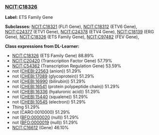 
### [NCIT:C18326](http://purl.obolibrary.org/obo/NCIT_C18326)
**Label:** ETS Family Gene

**Subclasses:** [NCIT:C18321](http://purl.obolibrary.org/obo/NCIT_C18321) (FLI1 Gene), [NCIT:C18312](http://purl.obolibrary.org/obo/NCIT_C18312) (ETV6 Gene), [NCIT:C24377](http://purl.obolibrary.org/obo/NCIT_C24377) (ETV1 Gene), [NCIT:C24378](http://purl.obolibrary.org/obo/NCIT_C24378) (ETV4 Gene), [NCIT:C18139](http://purl.obolibrary.org/obo/NCIT_C18139) (ERG Gene), [NCIT:C18326](http://purl.obolibrary.org/obo/NCIT_C18326) (ETS Family Gene), [NCIT:C97482](http://purl.obolibrary.org/obo/NCIT_C97482) (FEV Gene), 

**Class expressions from DL-Learner:**

- [NCIT:C18326](http://purl.obolibrary.org/obo/NCIT_C18326) (ETS Family Gene) 88.89%
- [NCIT:C20420](http://purl.obolibrary.org/obo/NCIT_C20420) (Transcription Factor Gene) 57.79%
- [NCIT:C54362](http://purl.obolibrary.org/obo/NCIT_C54362) (Transcription Regulation Gene) 53.59%
- not ([CHEBI:22563](http://purl.obolibrary.org/obo/CHEBI_22563) (anion)) 51.29%
- not ([CHEBI:17089](http://purl.obolibrary.org/obo/CHEBI_17089) (glycoprotein)) 51.29%
- not ([CHEBI:16990](http://purl.obolibrary.org/obo/CHEBI_16990) (bilirubin)) 51.29%
- not ([CHEBI:16541](http://purl.obolibrary.org/obo/CHEBI_16541) (protein polypeptide chain)) 51.29%
- not ([CHEBI:16336](http://purl.obolibrary.org/obo/CHEBI_16336) (hyaluronic acid)) 51.29%
- not ([CHEBI:15440](http://purl.obolibrary.org/obo/CHEBI_15440) (squalene)) 51.29%
- not ([CHEBI:10545](http://purl.obolibrary.org/obo/CHEBI_10545) (electron)) 51.29%
- Thing 51.29%
- not (CARO:0010000) 51.29%
- not ([BFO:0000020](http://purl.obolibrary.org/obo/BFO_0000020) (null)) 51.29%
- not ([BFO:0000019](http://purl.obolibrary.org/obo/BFO_0000019) (null)) 51.29%
- [NCIT:C16612](http://purl.obolibrary.org/obo/NCIT_C16612) (Gene) 46.10%


